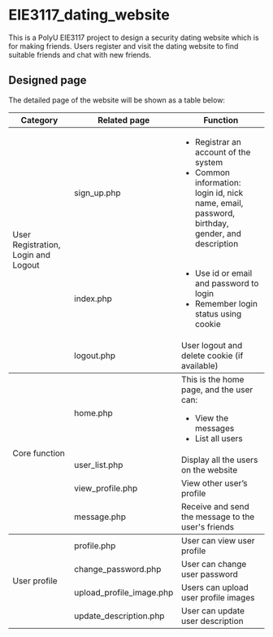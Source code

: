 # EIE3117_dating_website

This is a PolyU EIE3117 project to design a security dating website which is for making friends. Users register and visit the dating website to find suitable friends and chat with new friends.

## Designed page

The detailed page of the website will be shown as a table below:
<table>
    <thead>
        <tr>
            <th>Category</th>
            <th>Related page</th>
            <th>Function</th>
        </tr>
    </thead>
    <tbody>
        <tr>
            <td rowspan=3>User Registration, Login and Logout</td>
            <td>sign_up.php</td>
            <td><ul><li>Registrar an account of the system</li><li>Common information: login id, nick name, email, password, birthday, gender, and description</li></ul></td>
        </tr>
        <tr>
            <td>index.php</td>
            <td><ul><li>Use id or email and password to login</li><li>Remember login status using cookie</li></ul></td>
        </tr>
        <tr>
            <td>logout.php</td>
            <td>User logout and delete cookie (if available)</td>
        </tr>
    </tbody>
    <tbody>
        <tr>
            <td rowspan=4>Core function</td>
            <td>home.php</td>
            <td>This is the home page, and the user can:<ul><li>View the messages</li><li>List all users</li></ul></td>
        </tr>
        <tr>
            <td>user_list.php</td>
            <td>Display all the users on the website</td>
        </tr>
        <tr>
            <td>view_profile.php</td>
            <td>View other user’s profile</td>
        </tr>
        <tr>
            <td>message.php</td>
            <td>Receive and send the message to the user's friends</td>
        </tr>
    </tbody>
        <tbody>
        <tr>
            <td rowspan=4>User profile</td>
            <td>profile.php</td>
            <td>User can view user profile</td>
        </tr>
        <tr>
            <td>change_password.php</td>
            <td>User can change user password</td>
        </tr>
        <tr>
            <td>upload_profile_image.php</td>
            <td>Users can upload user profile images</td>
        </tr>
        <tr>
            <td>update_description.php</td>
            <td>User can update user description</td>
        </tr>
    </tbody>
</table>

